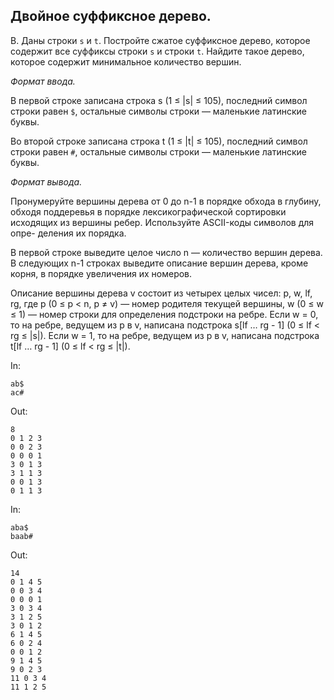 ## Двойное суффиксное дерево.

B. Даны строки `s` и `t`. Постройте сжатое суффиксное дерево, которое содержит все суффиксы строки `s` и строки `t`. Найдите такое дерево, которое содержит минимальное количество вершин.

*Формат ввода.*

В первой строке записана строка s (1 ≤ |s| ≤ 105), последний символ строки равен `$`, остальные символы строки — маленькие латинские буквы.

Во второй строке записана строка t (1 ≤ |t| ≤ 105), последний символ строки равен `#`, остальные символы строки — маленькие латинские буквы.
 
*Формат вывода.*

Пронумеруйте вершины дерева от 0 до n-1 в порядке обхода в глубину, обходя поддеревья в порядке лексикографической сортировки исходящих из вершины ребер. Используйте ASCII-коды символов для опре- деления их порядка.

В первой строке выведите целое число n — количество вершин дерева. В следующих n-1 строках выведите описание вершин дерева, кроме корня, в порядке увеличения их номеров.

Описание вершины дерева v состоит из четырех целых чисел: p, w, lf, rg, где p (0 ≤ p < n, p ≠ v) — номер родителя текущей вершины, w (0 ≤ w ≤ 1) — номер строки для определения подстроки на ребре. Если w = 0, то на ребре, ведущем из p в v, написана подстрока s[lf … rg - 1] (0 ≤ lf < rg ≤ |s|). Если w = 1, то на ребре, ведущем из p в v, написана подстрока t[lf … rg - 1] (0 ≤ lf < rg ≤ |t|).

In:
```
ab$
ac#
```
Out:
```
8
0 1 2 3
0 0 2 3
0 0 0 1
3 0 1 3
3 1 1 3
0 0 1 3
0 1 1 3
```
In:
```
aba$
baab#
```
Out:
```
14
0 1 4 5
0 0 3 4
0 0 0 1
3 0 3 4
3 1 2 5
3 0 1 2
6 1 4 5
6 0 2 4
0 0 1 2
9 1 4 5
9 0 2 3
11 0 3 4
11 1 2 5
```
